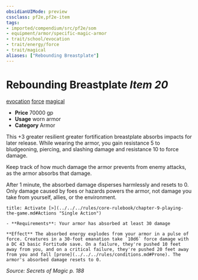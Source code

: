 ```yaml
---
obsidianUIMode: preview
cssclass: pf2e,pf2e-item
tags:
- imported/compendium/src/pf2e/som
- equipment/armor/specific-magic-armor 
- trait/school/evocation
- trait/energy/force
- trait/magical
aliases: ["Rebounding Breastplate"]
---
```

# Rebounding Breastplate *Item 20*  
[evocation](evocation.md)  [force](force.md)  [magical](magical.md)  

- **Price** 70000 gp
- **Usage** worn armor
- **Category** Armor

This +3 greater resilient greater fortification breastplate absorbs impacts for later release. While wearing the armor, you gain resistance 5 to bludgeoning, piercing, and slashing damage and resistance 10 to force damage.

Keep track of how much damage the armor prevents from enemy attacks, as the armor absorbs that damage.

After 1 minute, the absorbed damage disperses harmlessly and resets to 0. Only damage caused by foes or hazards powers the armor, not damage you take from yourself, allies, or the environment.

```ad-embed-ability
title: Activate [>](../../../rules/core-rulebook/chapter-9-playing-the-game.md#Actions "Single Action")

- **Requirements**: Your armor has absorbed at least 30 damage

**Effect** The absorbed energy explodes from your armor in a pulse of force. Creatures in a 30-foot emanation take `10d6` force damage with a DC 43 basic Fortitude save. On a failure, they're pushed 10 feet away from you, and on a critical failure, they're pushed 20 feet away from you and fall [prone](../../../rules/conditions.md#Prone). The armor's absorbed damage resets to 0.
```

*Source: Secrets of Magic p. 188*
